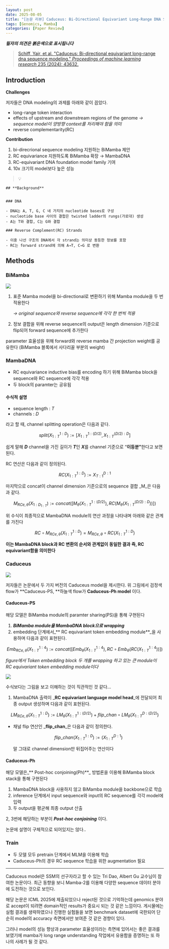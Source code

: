 ```yaml
---
layout: post
date: 2025-08-05
title: "[논문 리뷰] Caduceus: Bi-Directional Equivariant Long-Range DNA Sequence Modeling"
tags: [Genomics, Mamba]
categories: [Paper Review]
---
```


<span class="notion-red">_**필자의 의견은 붉은색으로 표시됩니다**_</span>


> [Schiff, Yair, et al. "Caduceus: Bi-directional equivariant long-range dna sequence modeling." ](https://pmc.ncbi.nlm.nih.gov/articles/PMC12189541/)[_Proceedings of machine learning research_](https://pmc.ncbi.nlm.nih.gov/articles/PMC12189541/)[ 235 (2024): 43632.](https://pmc.ncbi.nlm.nih.gov/articles/PMC12189541/)



## Introduction


**Challenges**


저자들은 DNA modeling의 과제를 아래와 같이 꼽았다.

- long-range token interaction
- effects of upstream and downstream regions of the genome 
_→ sequence model이 양방향 context를 처리해야 함을 의미_
- reverse complementarity(RC)

**Contribution**

1. bi-direcrional sequence modeling 지원하는 BiMamba 제안
1. RC equivariance 지원하도록 BiMamba 확장 → MambaDNA
1. RC-equivariant DNA foundation model family 기여
1. 10x 크기의 model보다 높은 성능

> 💡 


	## **Background**


	### DNA

	- DNA는 A, T, G, C 네 가지의 nucleotide bases로 구성
	- nucleotide base 사이의 결합은 twisted ladder의 rungs(가로대) 생성
	- A는 T와 결합, C는 G와 결합

	### Reverse Complement(RC) Strands

	- 이중 나선 구조의 DNA에서 각 strand는 의미상 동등한 정보를 포함
	- RC는 forward strand에 의해 A→T, C→G 로 변환


## Methods



### BiMamba


![](https://prod-files-secure.s3.us-west-2.amazonaws.com/542b861c-36a8-4051-84e5-8804b6728dba/2c247d59-7815-4980-99f0-8f0d21f445a7/image.png?X-Amz-Algorithm=AWS4-HMAC-SHA256&X-Amz-Content-Sha256=UNSIGNED-PAYLOAD&X-Amz-Credential=ASIAZI2LB466RPBOE5X4%2F20250825%2Fus-west-2%2Fs3%2Faws4_request&X-Amz-Date=20250825T132313Z&X-Amz-Expires=3600&X-Amz-Security-Token=IQoJb3JpZ2luX2VjEAQaCXVzLXdlc3QtMiJHMEUCIQCv1REHnLpH0wRx5HRsPLjPV%2BAK%2F%2BHXCMHVWD7T1UFPHQIgPtgvtIJpuvMGxf4m0ucacqzYG2Ouc3o86gJQUu6lpqYq%2FwMIXRAAGgw2Mzc0MjMxODM4MDUiDDOCBWG9Mw%2BriTtYVyrcA8NKl6jTPldIdCyCvD%2F2CVo2wL1qyfUuTdwDwdykTqHe5vxCfJBzoHpU%2B3hUTnSBQu5yKPyqB2jp1BdhQonJnEhRZzvZRqjojNSck9blymSXvDGV38SriUvlQKPbSHFXzOJkPD7HcjnWTmhE2vKNtk6wdGfuChUYN0ITiJ0NPxCCBoJZWPghB0RMVd8FziPx%2BHTRJhamha1u5%2FZo8V%2FoUkvE%2B55c9wH%2FScYsNfMj8ub9ED5RuKFi3Df3WFADUug36o7DR82FQX7FTKjVzJY6A13WciqpzK3RLnILRjWHUad9fGjOA7%2FHn33JVNF%2Brz9T3Kb6a0tsZyeneG%2B05%2BcwE95h%2FmOFWGzy8rVoRlcYOCb6Vamqa0SY1rRWYVY6M6QjwRBdpCJEbrQ2SWX5GnNAudz7Gw07Vi435IH1ne0K5kEbFHXm1qcGRypfrVIN%2FuH7FlkGyHLWH31MXc4hREKBIDimI8pd546S0b5cw3ibNxAzEMi6wZbP9xjbkXIUX6L1CinIXAviPEKs1xao1mV9kyxGRHYxoNZIOT%2BQ3HnWG9ghtLQ5h77nIJvQmuQnTAZsROz6seIhoE%2FD9xrw%2FfIe6AG%2BUmftoOJFHOFvjcseZfUPx2pS5j4xvRzsgayRMICoscUGOqUB%2Bsc3pe7VvJMKBlzemrgK0a08x6f7V83%2BZaYfiHyXdH37RLvHTkAOF%2F3RyI628GhKWvUT3v9D5BNcva%2F6eQat0Gw6rD24RCxaFzffzREtqcP7MnWk3v%2BsReO%2FEgjqgRYg2DHLW60jHj7XLSWX%2Bfoj%2Bi%2BHAEYq95TXbzlGL5D8W55e5wMO4vNf4dkOElTPN5dyQfI%2F%2F%2FvciJtk5ThoDin0Pgvmic6F&X-Amz-Signature=acf98d472c2f0247738cfca32aa2b9d47c065a535315543c8e125545c811a988&X-Amz-SignedHeaders=host&x-amz-checksum-mode=ENABLED&x-id=GetObject)

1. 표준 Mamba model을 bi-directional로 변환하기 위해 Mamba module을 두 번 적용한다

	_→ original sequence와 reverse sequence에 각각 한 번씩 적용_

1. 정보 결합을 위해 reverse sequence의 output은 length dimension 기준으로 flip되어 forward sequence에 추가한다

parameter 효율성을 위해 forward와 reverse mamba 간 projection weight를 공유한다 (BiMamba 블록에서 사다리꼴 부분의 weight)



### MambaDNA

- RC equivariance inductive bias를 encoding 하기 위해 BiMamba block을 sequence와 RC sequence에 각각 적용
- 두 block의 paramter는 공유됨


#### 수식적 설명

- sequence length : _T_
- channels : _D_

라고 할 때,  channel splitting operation은 다음과 같다.


$$
split(X^{1:D}_{1:T}):=[X^{1:(D/2)}_{1:T},X^{(D/2):D}_{1:T}]
$$


<span class="notion-red">쉽게 말해 </span><span class="notion-red">_**D**_</span><span class="notion-red"> channel을 가진 길이가 </span><span class="notion-red">_**T**_</span><span class="notion-red">인 </span><span class="notion-red">_**X**_</span><span class="notion-red">를 channel 기준으로 “</span><span class="notion-red">**이등분”**</span><span class="notion-red">한다고 보면 된다.</span>


RC 연산은 다음과 같이 정의된다.


$$
RC(X^{1:D}_{1:T}):=X^{D:1}_{T:1}
$$


마지막으로 concat이 channel dimension 기준으로의 sequence 결합 _M_은 다음과 같다.


$$
M_{RCe,\theta}(X_{1:D_{1:T}}):=concat([M_{\theta}(X^{1:(D/2)}_{1:T}),RC(M_{\theta}(X^{(D/2):D}_{1:T}))])
$$


위 수식이 최종적으로 MambaDNA module의 연산 과정을 나타내며 아래와 같은 관계를 가진다


$$
RC\circ M_{RCe,\theta}(X^{1:D}_{1:T}) = M_{RCe,\theta} \circ RC(X^{1:D}_{1:T})
$$


**이는 MambaDNA block과 RC 변환의 순서와 관계없이 동일한 결과 즉, RC equivariant함을 의미한다**



### Caduceus


![](https://prod-files-secure.s3.us-west-2.amazonaws.com/542b861c-36a8-4051-84e5-8804b6728dba/f94a60d7-8145-473b-aef9-7c68d3ec604a/image.png?X-Amz-Algorithm=AWS4-HMAC-SHA256&X-Amz-Content-Sha256=UNSIGNED-PAYLOAD&X-Amz-Credential=ASIAZI2LB466RPBOE5X4%2F20250825%2Fus-west-2%2Fs3%2Faws4_request&X-Amz-Date=20250825T132314Z&X-Amz-Expires=3600&X-Amz-Security-Token=IQoJb3JpZ2luX2VjEAQaCXVzLXdlc3QtMiJHMEUCIQCv1REHnLpH0wRx5HRsPLjPV%2BAK%2F%2BHXCMHVWD7T1UFPHQIgPtgvtIJpuvMGxf4m0ucacqzYG2Ouc3o86gJQUu6lpqYq%2FwMIXRAAGgw2Mzc0MjMxODM4MDUiDDOCBWG9Mw%2BriTtYVyrcA8NKl6jTPldIdCyCvD%2F2CVo2wL1qyfUuTdwDwdykTqHe5vxCfJBzoHpU%2B3hUTnSBQu5yKPyqB2jp1BdhQonJnEhRZzvZRqjojNSck9blymSXvDGV38SriUvlQKPbSHFXzOJkPD7HcjnWTmhE2vKNtk6wdGfuChUYN0ITiJ0NPxCCBoJZWPghB0RMVd8FziPx%2BHTRJhamha1u5%2FZo8V%2FoUkvE%2B55c9wH%2FScYsNfMj8ub9ED5RuKFi3Df3WFADUug36o7DR82FQX7FTKjVzJY6A13WciqpzK3RLnILRjWHUad9fGjOA7%2FHn33JVNF%2Brz9T3Kb6a0tsZyeneG%2B05%2BcwE95h%2FmOFWGzy8rVoRlcYOCb6Vamqa0SY1rRWYVY6M6QjwRBdpCJEbrQ2SWX5GnNAudz7Gw07Vi435IH1ne0K5kEbFHXm1qcGRypfrVIN%2FuH7FlkGyHLWH31MXc4hREKBIDimI8pd546S0b5cw3ibNxAzEMi6wZbP9xjbkXIUX6L1CinIXAviPEKs1xao1mV9kyxGRHYxoNZIOT%2BQ3HnWG9ghtLQ5h77nIJvQmuQnTAZsROz6seIhoE%2FD9xrw%2FfIe6AG%2BUmftoOJFHOFvjcseZfUPx2pS5j4xvRzsgayRMICoscUGOqUB%2Bsc3pe7VvJMKBlzemrgK0a08x6f7V83%2BZaYfiHyXdH37RLvHTkAOF%2F3RyI628GhKWvUT3v9D5BNcva%2F6eQat0Gw6rD24RCxaFzffzREtqcP7MnWk3v%2BsReO%2FEgjqgRYg2DHLW60jHj7XLSWX%2Bfoj%2Bi%2BHAEYq95TXbzlGL5D8W55e5wMO4vNf4dkOElTPN5dyQfI%2F%2F%2FvciJtk5ThoDin0Pgvmic6F&X-Amz-Signature=c6eb13dff90814ad0d559eec3343a115d34611b343f68948553a61022eb7abf8&X-Amz-SignedHeaders=host&x-amz-checksum-mode=ENABLED&x-id=GetObject)


저자들은 논문에서 두 가지 버전의 Caduceus model을 제시한다. 위 그림에서 검정색 flow가 **Caduceus-PS, **하늘색 flow가 **Caduceus-Ph model** 이다.



#### Caduceus-PS


해당 모델은 BiMamba module의 paramter sharing(PS)을 통해 구현된다

1. _**BiMamba module을 MambaDNA block으로 wrapping**_
1. embedding 단계에서_** RC equivariant token embedding module**_을 사용하며 다음과 같이 표현된다.

$$
Emb_{RCe,\theta}(X^{1:4}_{1:T}):=concat([Emb_{\theta}(X^{1:4}_{1:T}),RC \circ Emb_{\theta}(RC(X^{1:4}_{1:T}))])
$$


_figure에서 Token embedding block 두 개를 wrapping 하고 있는 큰 module이 RC equivariant token embedding module이다_


![](https://prod-files-secure.s3.us-west-2.amazonaws.com/542b861c-36a8-4051-84e5-8804b6728dba/b175e4da-71eb-4e91-8c23-a06dabe673c9/image.png?X-Amz-Algorithm=AWS4-HMAC-SHA256&X-Amz-Content-Sha256=UNSIGNED-PAYLOAD&X-Amz-Credential=ASIAZI2LB466RPBOE5X4%2F20250825%2Fus-west-2%2Fs3%2Faws4_request&X-Amz-Date=20250825T132314Z&X-Amz-Expires=3600&X-Amz-Security-Token=IQoJb3JpZ2luX2VjEAQaCXVzLXdlc3QtMiJHMEUCIQCv1REHnLpH0wRx5HRsPLjPV%2BAK%2F%2BHXCMHVWD7T1UFPHQIgPtgvtIJpuvMGxf4m0ucacqzYG2Ouc3o86gJQUu6lpqYq%2FwMIXRAAGgw2Mzc0MjMxODM4MDUiDDOCBWG9Mw%2BriTtYVyrcA8NKl6jTPldIdCyCvD%2F2CVo2wL1qyfUuTdwDwdykTqHe5vxCfJBzoHpU%2B3hUTnSBQu5yKPyqB2jp1BdhQonJnEhRZzvZRqjojNSck9blymSXvDGV38SriUvlQKPbSHFXzOJkPD7HcjnWTmhE2vKNtk6wdGfuChUYN0ITiJ0NPxCCBoJZWPghB0RMVd8FziPx%2BHTRJhamha1u5%2FZo8V%2FoUkvE%2B55c9wH%2FScYsNfMj8ub9ED5RuKFi3Df3WFADUug36o7DR82FQX7FTKjVzJY6A13WciqpzK3RLnILRjWHUad9fGjOA7%2FHn33JVNF%2Brz9T3Kb6a0tsZyeneG%2B05%2BcwE95h%2FmOFWGzy8rVoRlcYOCb6Vamqa0SY1rRWYVY6M6QjwRBdpCJEbrQ2SWX5GnNAudz7Gw07Vi435IH1ne0K5kEbFHXm1qcGRypfrVIN%2FuH7FlkGyHLWH31MXc4hREKBIDimI8pd546S0b5cw3ibNxAzEMi6wZbP9xjbkXIUX6L1CinIXAviPEKs1xao1mV9kyxGRHYxoNZIOT%2BQ3HnWG9ghtLQ5h77nIJvQmuQnTAZsROz6seIhoE%2FD9xrw%2FfIe6AG%2BUmftoOJFHOFvjcseZfUPx2pS5j4xvRzsgayRMICoscUGOqUB%2Bsc3pe7VvJMKBlzemrgK0a08x6f7V83%2BZaYfiHyXdH37RLvHTkAOF%2F3RyI628GhKWvUT3v9D5BNcva%2F6eQat0Gw6rD24RCxaFzffzREtqcP7MnWk3v%2BsReO%2FEgjqgRYg2DHLW60jHj7XLSWX%2Bfoj%2Bi%2BHAEYq95TXbzlGL5D8W55e5wMO4vNf4dkOElTPN5dyQfI%2F%2F%2FvciJtk5ThoDin0Pgvmic6F&X-Amz-Signature=63d003dca92431c83304537ebb231b21c3ac62ff4ff27e073778d525716a398a&X-Amz-SignedHeaders=host&x-amz-checksum-mode=ENABLED&x-id=GetObject)


<span class="notion-red">수식보다는 그림을 보고 이해하는 것이 직관적인 것 같다…</span>

1. MambaDNA 출력이 _**RC equivariant language model head**_에 전달되어 최종 output 생성하며 다음과 같이 표현된다.

$$
LM_{RCe,\theta}(X^{1:D}_{1:T}):= LM_{\theta}(X^{1:(D/2)}_{1:T})+flip\_chan\circ LM_{\theta}(X^{D:(D/2)}_{1:T})
$$

- 채널 flip 연산인 _**flip\_chan**_은 다음과 같이 정의한다.

	$$
	flip\_chan(X^{1:D}_{1:T}):=(X^{D:1}_{1:T})
	$$


	말 그대로 channel dimension만 뒤집어주는 연산이다



#### Caduceus-Ph


해당 모델은_** Post-hoc conjoining(Ph)**_ 방법론을 이용해 BiMamba block stack을 통해 구현된다

1. MambaDNA block을 사용하지 않고 BiMamba module을 backbone으로 학습
1. inference 단계에서 input sequence와 input의 RC sequence를 각각 model에 입력
1. 두 output을 평균해 최종 output 산출

2, 3번에 해당하는 부분이 _**Post-hoc conjoining**_ 이다.


<span class="notion-red">논문에 설명이 구체적으로 되어있지는 않다..</span>



### Train

- 두 모델 모두 pretrain 단계에서 MLM을 이용해 학습
- Caduceus-Ph의 경우 RC sequence 학습을 위한 augmentation 필요

---


<span class="notion-red">Caduceus model은 SSM의 선구자라고 할 수 있는 Tri Dao, Albert Gu 교수님이 참여한 논문이다. 최근 동향을 보니 Mamba-2를 이용해 다양한 sequence 데이터 분야에 도전하는 것으로 보인다.</span>


<span class="notion-red">해당 논문은 ICML 2025에 제출되었으나 reject된 것으로 기억하는데 genomics 분야로 accept이 되려면 domain적인 results가 중요시 되는 것 같은 느낌이다. 게시물에는 실험 결과를 생략하였으나 진행한 실험들을 보면 benchmark dataset에 국한되어 단순히 model의 accuracy 측면에서만 보여준 것 같은 경향이 있다.</span>


<span class="notion-red">그러나 model의 성능 향상과 parameter 효율성이라는 측면에 있어서는 좋은 결과를 보였기에 mamba가 long range understanding 작업에서 유용함을 증명하는 또 하나의 사례가 될 것 같다.</span>

